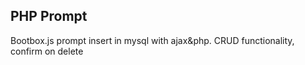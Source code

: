 ## PHP Prompt

Bootbox.js prompt insert in mysql with ajax&php. 
CRUD functionality, confirm on delete
